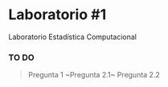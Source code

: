 # Laboratorio #1
Laboratorio Estadística Computacional

### TO DO
> Pregunta 1
> ~Pregunta 2.1~
> Pregunta 2.2
